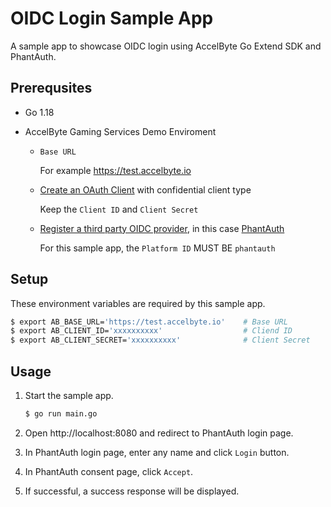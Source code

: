 # OIDC Login Sample App

A sample app to showcase OIDC login using AccelByte Go Extend SDK and PhantAuth.

## Prerequsites

* Go 1.18

* AccelByte Gaming Services Demo Enviroment

  * `Base URL`

     For example https://test.accelbyte.io

  * [Create an OAuth Client](https://docs.accelbyte.io/gaming-services/services/access/authorization/manage-access-control-for-applications/#manage-iam-clients)
    with confidential client type

     Keep the `Client ID` and `Client Secret`

  * [Register a third party OIDC provider](https://docs.accelbyte.io/gaming-services/services/access/authentication/oidc-identity/),
    in this case [PhantAuth](https://phantauth.net/)

     For this sample app, the `Platform ID` MUST BE `phantauth`

## Setup

These environment variables are required by this sample app.

```bash
$ export AB_BASE_URL='https://test.accelbyte.io'    # Base URL
$ export AB_CLIENT_ID='xxxxxxxxxx'                  # Cliend ID
$ export AB_CLIENT_SECRET='xxxxxxxxxx'              # Client Secret
```

## Usage

1. Start the sample app.

    ```bash
    $ go run main.go
    ```

2. Open http://localhost:8080 and redirect to PhantAuth login page.

3. In PhantAuth login page, enter any name and click `Login` button.

4. In PhantAuth consent page, click `Accept`.

5. If successful, a success response will be displayed.

